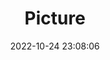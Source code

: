 ---
weight: 1
images:
- /images/edited/170.jpeg
title: Picture
date: 2022-10-24 23:08:06
tags: [luminarneo,work,ILCE7M3,60.0,person,cow]
---
